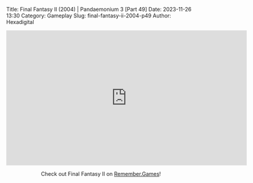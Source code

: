 Title: Final Fantasy II (2004) | Pandaemonium 3 [Part 49]
Date: 2023-11-26 13:30
Category: Gameplay
Slug: final-fantasy-ii-2004-p49
Author: Hexadigital

<center><iframe src="https://www.youtube.com/embed/F5WVXY0PJnE?feature=oembed" allow="accelerometer; autoplay; encrypted-media; gyroscope; picture-in-picture" width="640" height="360" frameborder="0"></iframe>

Check out Final Fantasy II on [Remember.Games](https://remember.games/game/6866/final-fantasy-i-ii-dawn-of-souls/)!</center>